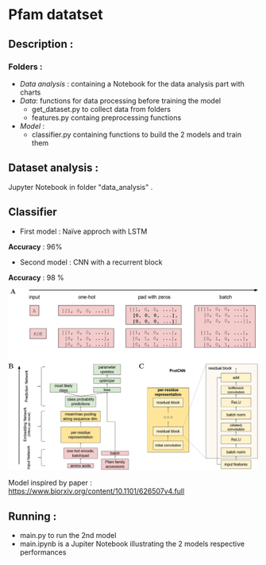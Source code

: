 # Pfam datatset

## Description :

### Folders :

* *Data analysis* : containing a Notebook for the data analysis part with charts
* *Data*: functions for data processing before training the model
    * get_dataset.py to collect data from folders
    * features.py containg preprocessing functions 
* *Model* : 
  * classifier.py containing functions to build the 2 models and train them


## Dataset analysis :

Jupyter Notebook in folder "data_analysis" . 

## Classifier 

- First model : Naïve approch with LSTM 



**Accuracy** : 96%

- Second model : CNN with a recurrent block 

**Accuracy** : 98 %

![image](protcnn.jpg)


Model inspired by paper : https://www.biorxiv.org/content/10.1101/626507v4.full

## Running :

* main.py to run the 2nd model
* main.ipynb is a Jupiter Notebook illustrating the 2 models respective performances




